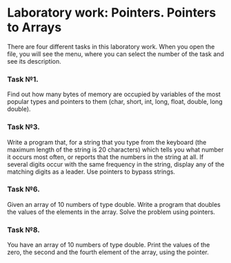 # Laboratory work: Pointers. Pointers to Arrays

There are four different tasks in this laboratory work. When you open the file, you will see the menu, where you can select the number of the task and see its description.

### Task №1.

Find out how many bytes of memory are occupied by variables of the most popular types and pointers to them (char, short, int, long, float, double, long double).

### Task №3.

Write a program that, for a string that you type from the keyboard (the maximum length of the string is 20 characters) which tells you what number it occurs most often, or reports that the numbers in the string at all. If several digits occur with the same frequency in the string, display any of the matching digits as a leader. Use pointers to bypass strings.

### Task №6.

Given an array of 10 numbers of type double. Write a program that doubles the values of the elements in the array. Solve the problem using pointers.

### Task №8.

You have an array of 10 numbers of type double. Print the values of the zero, the second and the fourth element of the array, using the pointer.
